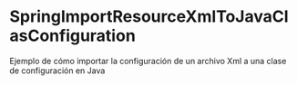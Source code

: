 # SpringImportResourceXmlToJavaClasConfiguration
Ejemplo de cómo importar la configuración de un archivo Xml a una clase de configuración en Java
